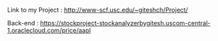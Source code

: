 Link to my Project : http://www-scf.usc.edu/~giteshch/Project/

Back-end : https://stockproject-stockanalyzerbygitesh.uscom-central-1.oraclecloud.com/price/aapl
